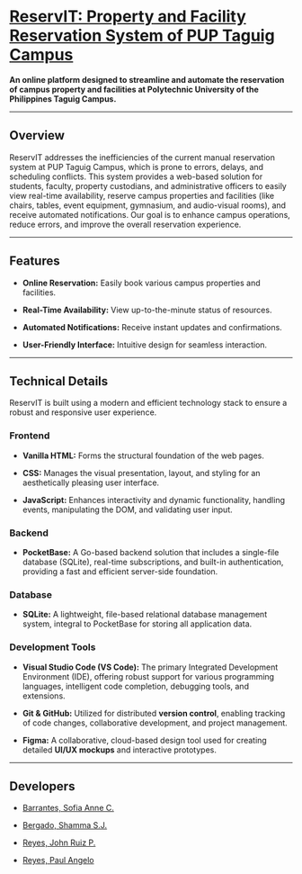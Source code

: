 # [ReservIT: Property and Facility Reservation System of PUP Taguig Campus]([reservit.netlify.app/](https://reservit.netlify.app/index.html))

**An online platform designed to streamline and automate the reservation of campus property and facilities at Polytechnic University of the Philippines Taguig Campus.**

---

## Overview

ReservIT addresses the inefficiencies of the current manual reservation system at PUP Taguig Campus, which is prone to errors, delays, and scheduling conflicts. This system provides a web-based solution for students, faculty, property custodians, and administrative officers to easily view real-time availability, reserve campus properties and facilities (like chairs, tables, event equipment, gymnasium, and audio-visual rooms), and receive automated notifications. Our goal is to enhance campus operations, reduce errors, and improve the overall reservation experience.

---

## Features

* **Online Reservation:** Easily book various campus properties and facilities.

* **Real-Time Availability:** View up-to-the-minute status of resources.

* **Automated Notifications:** Receive instant updates and confirmations.

* **User-Friendly Interface:** Intuitive design for seamless interaction.

---

## Technical Details

ReservIT is built using a modern and efficient technology stack to ensure a robust and responsive user experience.

### Frontend

* **Vanilla HTML:** Forms the structural foundation of the web pages.

* **CSS:** Manages the visual presentation, layout, and styling for an aesthetically pleasing user interface.

* **JavaScript:** Enhances interactivity and dynamic functionality, handling events, manipulating the DOM, and validating user input.

### Backend

* **PocketBase:** A Go-based backend solution that includes a single-file database (SQLite), real-time subscriptions, and built-in authentication, providing a fast and efficient server-side foundation.

### Database

* **SQLite:** A lightweight, file-based relational database management system, integral to PocketBase for storing all application data.

### Development Tools

* **Visual Studio Code (VS Code):** The primary Integrated Development Environment (IDE), offering robust support for various programming languages, intelligent code completion, debugging tools, and extensions.

* **Git & GitHub:** Utilized for distributed **version control**, enabling tracking of code changes, collaborative development, and project management.

* **Figma:** A collaborative, cloud-based design tool used for creating detailed **UI/UX mockups** and interactive prototypes.

---

## Developers

* [Barrantes, Sofia Anne C.](https://github.com/barrantes-sofiaanne)

* [Bergado, Shamma S.J.](https://github.com/bergado-shamma)

* [Reyes, John Ruiz P.](https://github.com/REYESJOHNRUIZ)

* [Reyes, Paul Angelo](https://github.com/Reyes-PaulAngelo)
